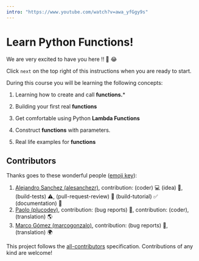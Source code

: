```yaml
---
intro: "https://www.youtube.com/watch?v=awa_yfGgy9s"
---
```


# Learn Python Functions!

We are very excited to have you here !! 🎉 😂

Click `next` on the top right of this instructions when you are ready to start.

During this course you will be learning the following concepts:

1. Learning how to create and call **functions.***

2. Building your first real **functions**

3. Get comfortable using Python **Lambda Functions**

4. Construct **functions** with parameters.

5. Real life examples for **functions**

## Contributors

Thanks goes to these wonderful people ([emoji key](https://github.com/kentcdodds/all-contributors#emoji-key)):

1. [Alejandro Sanchez (alesanchezr)](https://github.com/alesanchezr), contribution: (coder) :computer: (idea) 🤔, (build-tests) :warning:, (pull-request-review) :eyes: (build-tutorial) :white_check_mark: (documentation) :book:
2. [Paolo (plucodev)](https://github.com/plucodev), contribution: (bug reports) :bug:, contribution: (coder), (translation) :earth_americas:
3. [Marco Gómez (marcogonzalo)](https://github.com/marcogonzalo), contribution: (bug reports) :bug:, (translation) :earth_africa:

This project follows the
[all-contributors](https://github.com/kentcdodds/all-contributors)
specification. Contributions of any kind are welcome!
